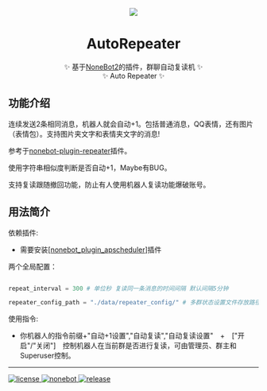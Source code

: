 
<p align="center">
  <a><img src="http://tva1.sinaimg.cn/large/006APoFYly1fzdi7y0v9wg306o06ot8t.gif"></a>
</p>
<div align="center">

  # AutoRepeater
  ✨ 基于[NoneBot2](https://github.com/nonebot/nonebot2)的插件，群聊自动复读机 ✨
  </br>
  ✨ Auto Repeater ✨
</div>

## 功能介绍

连续发送2条相同消息，机器人就会自动+1。包括普通消息，QQ表情，还有图片（表情包）。支持图片夹文字和表情夹文字的消息!


参考于[nonebot-plugin-repeater](https://github.com/ninthseason/nonebot-plugin-repeater)插件。

使用字符串相似度判断是否自动+1，Maybe有BUG。

支持复读跟随撤回功能，防止有人使用机器人复读功能爆破账号。

## 用法简介
依赖插件:

- 需要安装\[[nonebot_plugin_apscheduler](https://github.com/nonebot/plugin-apscheduler)\]插件

两个全局配置：

```python

repeat_interval = 300 # 单位秒 复读同一条消息的时间间隔 默认间隔5分钟

repeater_config_path = "./data/repeater_config/" # 多群状态设置文件存放路径

```
使用指令:

- 你机器人的指令前缀+"自动+1设置","自动复读","自动复读设置"&emsp;+&emsp;["开启"/"关闭"]&emsp;控制机器人在当前群是否进行复读，可由管理员、群主和Superuser控制。

***

<a href="https://github.com/Utmost-Happiness-Planet/uhpstatus/blob/main/LICENSE">
    <img src="https://img.shields.io/badge/license-GPL%20v3.0-orange" alt="license">
  </a>
  
  <a href="https://github.com/nonebot/nonebot2">
    <img src="https://img.shields.io/badge/nonebot-v2-red" alt="nonebot">
  </a> 
  
  <a href="">
    <img src="https://img.shields.io/badge/release-v1.0-blueviolet" alt="release">
</a>
